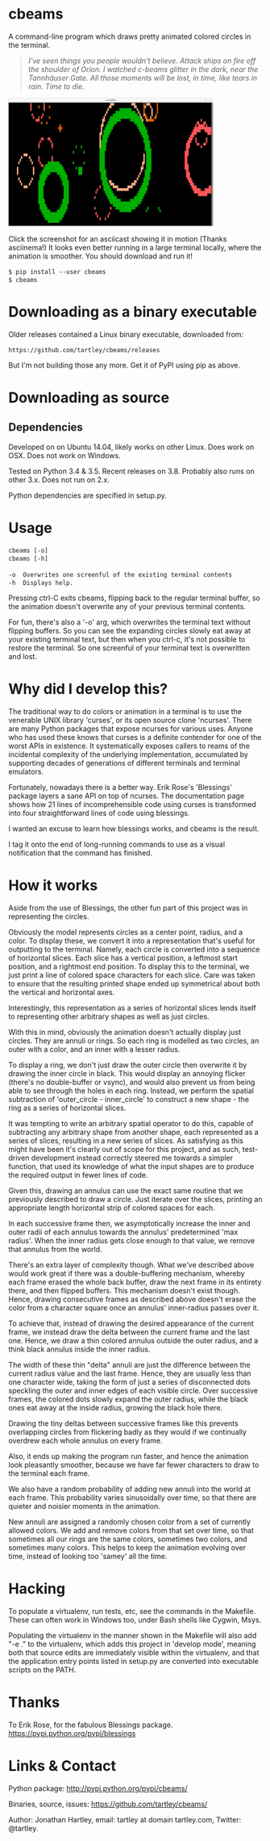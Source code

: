 # cbeams

A command-line program which draws pretty animated colored circles in the terminal.

> *I've seen things you people wouldn't believe. Attack ships on fire off the
> shoulder of Orion. I watched c-beams glitter in the dark, near the
> Tannhäuser Gate. All those moments will be lost, in time, like tears in
> rain. Time to die.*

[![click to see animation](screenshots/cbeams.png)](https://asciinema.org/a/141032)

Click the screenshot for an asciicast showing it in motion (Thanks asciinema!)
It looks even better running in a large terminal locally, where the animation
is smoother. You should download and run it!

    $ pip install --user cbeams
    $ cbeams

# Downloading as a binary executable

Older releases contained a Linux binary executable, downloaded from:

    https://github.com/tartley/cbeams/releases

But I'm not building those any more. Get it of PyPI using pip as above.

# Downloading as source

## Dependencies

Developed on on Ubuntu 14.04, likely works on other Linux.
Does work on OSX.
Does not work on Windows.

Tested on Python 3.4 & 3.5. Recent releases on 3.8.
Probably also runs on other 3.x.
Does not run on 2.x.

Python dependencies are specified in setup.py.

# Usage

    cbeams [-o]
    cbeams [-h]

    -o  Overwrites one screenful of the existing terminal contents
    -h  Displays help.

Pressing ctrl-C exits cbeams, flipping back to the regular terminal buffer, so
the animation doesn't overwrite any of your previous terminal contents.

For fun, there's also a '-o' arg, which overwrites the terminal text without
flipping buffers. So you can see the expanding circles slowly eat away at your
existing terminal text, but then when you ctrl-c, it's not possible to restore
the terminal. So one screenful of your terminal text is overwritten and lost.

# Why did I develop this?

The traditional way to do colors or animation in a terminal is to use the
venerable UNIX library 'curses', or its open source clone 'ncurses'. There are
many Python packages that expose ncurses for various uses. Anyone who has used
these knows that curses is a definite contender for one of the worst APIs in
existence. It systematically exposes callers to reams of the incidental
complexity of the underlying implementation, accumulated by supporting decades
of generations of different terminals and terminal emulators.

Fortunately, nowadays there is a better way. Erik Rose's 'Blessings' package
layers a sane API on top of ncurses. The documentation page shows how 21 lines
of incomprehensible code using curses is transformed into four straightforward
lines of code using blessings.

I wanted an excuse to learn how blessings works, and cbeams is the result.

I tag it onto the end of long-running commands to use as a visual notification
that the command has finished.

# How it works

Aside from the use of Blessings, the other fun part of this project was in
representing the circles.

Obviously the model represents circles as a center point, radius, and a color.
To display these, we convert it into a representation that's useful for
outputting to the terminal. Namely, each circle is converted into a sequence of
horizontal slices. Each slice has a vertical position, a leftmost start
position, and a rightmost end position. To display this to the terminal, we
just print a line of colored space characters for each slice. Care was taken to
ensure that the resulting printed shape ended up symmetrical about both the
vertical and horizontal axes.

Interestingly, this representation as a series of horizontal slices lends
itself to representing other arbitrary shapes as well as just circles.

With this in mind, obviously the animation doesn't actually display just
circles. They are annuli or rings. So each ring is modelled as two circles, an
outer with a color, and an inner with a lesser radius.

To display a ring, we don't just draw the outer circle then overwrite it by
drawing the inner circle in black. This would display an annoying flicker
(there's no double-buffer or vsync), and would also prevent us from being able
to see through the holes in each ring. Instead, we perform the spatial
subtraction of 'outer_circle - inner_circle' to construct a new shape - the
ring as a series of horizontal slices.

It was tempting to write an arbitrary spatial operator to do this, capable of
subtracting any arbitrary shape from another shape, each represented as a
series of slices, resulting in a new series of slices. As satisfying as this
might have been it's clearly out of scope for this project, and as such,
test-driven development instead correctly steered me towards a simpler
function, that used its knowledge of what the input shapes are to produce the
required output in fewer lines of code.

Given this, drawing an annulus can use the exact same routine that we
previously described to draw a circle. Just iterate over the slices, printing
an appropriate length horizontal strip of colored spaces for each.

In each successive frame then, we asymptotically increase the inner and outer
radii of each annulus towards the annulus' predetermined 'max radius'. When the
inner radius gets close enough to that value, we remove that annulus from the
world.

There's an extra layer of complexity though. What we've described above would
work great if there was a double-buffering mechanism, whereby each frame erased
the whole back buffer, draw the next frame in its entirety there, and then
flipped buffers. This mechanism doesn't exist though. Hence, drawing
consecutive frames as described above doesn't erase the color from a character
square once an annulus' inner-radius passes over it.

To achieve that, instead of drawing the desired appearance of the current
frame, we instead draw the delta between the current frame and the last one.
Hence, we draw a thin colored annulus outside the outer radius, and a think
black annulus inside the inner radius.

The width of these thin "delta" annuli are just the difference between the
current radius value and the last frame. Hence, they are usually less than one
character wide, taking the form of just a series of disconnected dots speckling
the outer and inner edges of each visible circle. Over successive frames, the
colored dots slowly expand the outer radius, while the black ones eat away at
the inside radius, growing the black hole there.

Drawing the tiny deltas between successive frames like this prevents
overlapping circles from flickering badly as they would if we continually
overdrew each whole annulus on every frame.

Also, it ends up making the program run faster, and hence the animation
look pleasantly smoother, because we have far fewer characters to draw to
the terminal each frame.

We also have a random probability of adding new annuli into the world at each
frame. This probability varies sinusoidally over time, so that there are
quieter and noisier moments in the animation.

New annuli are assigned a randomly chosen color from a set of currently allowed
colors. We add and remove colors from that set over time, so that sometimes all
our rings are the same colors, sometimes two colors, and sometimes many colors.
This helps to keep the animation evolving over time, instead of looking too
'samey' all the time. 

# Hacking

To populate a virtualenv, run tests, etc, see the commands in the Makefile.
These can often work in Windows too, under Bash shells like Cygwin, Msys.

Populating the virtualenv in the manner shown in the Makefile will also
add "-e ." to the virtualenv, which adds this project in 'develop mode',
meaning both that source edits are immediately visible within the virtualenv,
and that the application entry points listed in setup.py are converted into
executable scripts on the PATH.

# Thanks

To Erik Rose, for the fabulous Blessings package.
https://pypi.python.org/pypi/blessings

# Links & Contact

Python package: http://pypi.python.org/pypi/cbeams/

Binaries, source, issues: https://github.com/tartley/cbeams/

Author: Jonathan Hartley, email: tartley at domain tartley.com, Twitter: @tartley.

